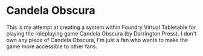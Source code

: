 # Candela Obscura
This is my attempt at creating a system within Foundry Virtual Tabletable for playing the roleplaying game Candela Obscura (by Darrington Press). I don't own any piece of Candela Obscura, I'm just a fan who wants to make the game more accessible to other fans.
